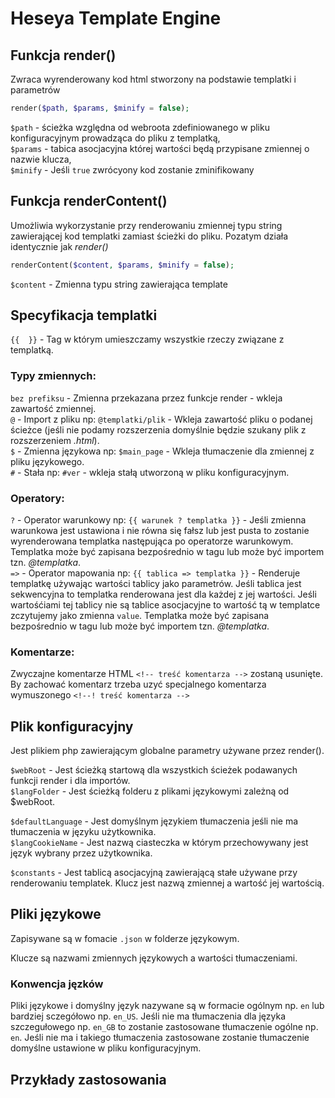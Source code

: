 # Heseya Template Engine
## Funkcja render()
Zwraca wyrenderowany kod html stworzony na podstawie templatki i parametrów

```php
render($path, $params, $minify = false);
```
`$path` - ścieżka względna od webroota zdefiniowanego w pliku konfiguracyjnym prowadząca do pliku z templatką,  
`$params` - tabica asocjacyjna której wartości będą przypisane zmiennej o nazwie klucza,  
`$minify` - Jeśli `true` zwrócyony kod zostanie zminifikowany

## Funkcja renderContent()
Umożliwia wykorzystanie przy renderowaniu zmiennej typu string zawierającej kod templatki zamiast ścieżki do pliku. Pozatym działa identycznie jak *render()*

```php
renderContent($content, $params, $minify = false);
```
`$content` - Zmienna typu string zawierająca template

## Specyfikacja templatki
`{{  }}` - Tag w którym umieszczamy wszystkie rzeczy związane z templatką.

### Typy zmiennych:  
`bez prefiksu` - Zmienna przekazana przez funkcje render - wkleja zawartość zmiennej.  
`@` - Import z pliku np: `@templatki/plik` - Wkleja zawartość pliku o podanej ścieżce (jeśli nie podamy rozszerzenia domyślnie będzie szukany plik z rozszerzeniem *.html*).  
`$` - Zmienna językowa np: `$main_page` - Wkleja tłumaczenie dla zmiennej z pliku językowego.  
`#` - Stała np: `#ver` - wkleja stałą utworzoną w pliku konfiguracyjnym.  

### Operatory:
`?` - Operator warunkowy np: `{{ warunek ? templatka }}` - Jeśli zmienna warunkowa jest ustawiona i nie równa się fałsz lub jest pusta to zostanie wyrenderowana templatka następująca po operatorze warunkowym. Templatka może być zapisana bezpośrednio w tagu lub może być importem tzn. *@templatka*.  
`=>` - Operator mapowania np: `{{ tablica => templatka }}` - Renderuje templatkę używając wartości tablicy jako parametrów. Jeśli tablica jest sekwencyjna to templatka renderowana jest dla każdej z jej wartości. Jeśli wartośćiami tej tablicy nie są tablice asocjacyjne to wartość tą w templatce zczytujemy jako zmienna `value`. Templatka może być zapisana bezpośrednio w tagu lub może być importem tzn. *@templatka*.

### Komentarze:
Zwyczajne komentarze HTML `<!-- treść komentarza -->` zostaną usunięte.  
By zachować komentarz trzeba uzyć specjalnego komentarza wymuszonego `<!--! treść komentarza -->`

## Plik konfiguracyjny
Jest plikiem php zawierającym globalne parametry używane przez render().

`$webRoot` - Jest ścieżką startową dla wszystkich ścieżek podawanych funkcji render i dla importów.  
`$langFolder` - Jest ścieżką folderu z plikami językowymi zależną od $webRoot.  

`$defaultLanguage` - Jest domyślnym językiem tłumaczenia jeśli nie ma tłumaczenia w języku użytkownika.  
`$langCookieName` - Jest nazwą ciasteczka w którym przechowywany jest język wybrany przez użytkownika.  

`$constants` - Jest tablicą asocjacyjną zawierającą stałe używane przy renderowaniu templatek. Klucz jest nazwą zmiennej a wartość jej wartością.  

## Pliki językowe
Zapisywane są w fomacie `.json` w folderze językowym.

Klucze są nazwami zmiennych językowych a wartości tłumaczeniami.

### Konwencja jęzków
Pliki językowe i domyślny język nazywane są w formacie ogólnym np. `en` lub bardziej sczegółowo np. `en_US`. Jeśli nie ma tłumaczenia dla języka szczegułowego np. `en_GB` to zostanie zastosowane tłumaczenie ogólne np. `en`. Jeśli nie ma i takiego tłumaczenia zastosowane zostanie tłumaczenie domyślne ustawione w pliku konfiguracyjnym.

## Przykłady zastosowania